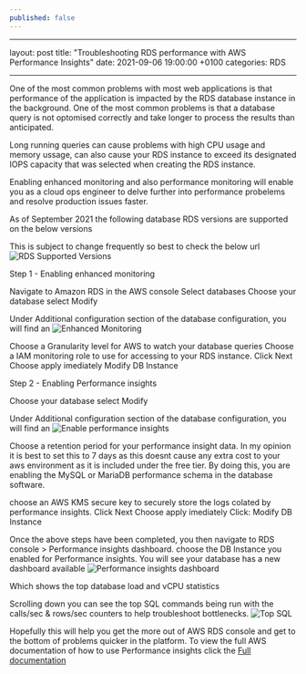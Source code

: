 ```yaml
---
published: false
---
```

---
layout: post
title:  "Troubleshooting RDS performance with AWS Performance Insights"
date:   2021-09-06 19:00:00 +0100
categories: RDS

---
One of the most common problems with most web applications is that performance of the application is impacted by the RDS database instance in the background. One of the most common problems is that a database query is not optomised correctly and take longer to process the results than anticipated.

Long running queries can cause problems with high CPU usage and memory ussage, can also cause your RDS instance to exceed its designated IOPS capacity that was selected when creating the RDS instance. 

Enabling enhanced monitoring and also performance monitoring will enable you as a cloud ops engineer to delve further into performance probelems and resolve production issues faster.

As of September 2021 the following database RDS versions are supported on the below versions



This is subject to change frequently so best to check the below url 
![RDS Supported Versions]({{site.baseurl}}/images/RDS_Supported_versions.png)

Step 1 - Enabling enhanced monitoring

Navigate to Amazon RDS in the AWS console
Select databases
Choose your database
select Modify

Under Additional configuration section of the database configuration, you will find an 
![Enhanced Monitoring]({{site.baseurl}}/images/enhanced-monitoring.png)

Choose a Granularity level for AWS to watch your database queries
Choose a IAM monitoring role to use for accessing to your RDS instance. 
Click Next
Choose apply imediately
Modify DB Instance


Step 2 - Enabling Performance insights

Choose your database
select Modify

Under Additional configuration section of the database configuration, you will find an 
![Enable performance insights]({{site.baseurl}}/images/performance-insights-enable.png)

Choose a retention period for your performance insight data. 
In my opinion it is best to set this to 7 days as this doesnt cause any extra cost to your aws environment as it is included under the free tier.
By doing this, you are enabling the MySQL or MariaDB performance schema in the database software.

choose an AWS KMS secure key to securely store the logs colated by performance insights. 
Click Next
Choose apply imediately
Click: Modify DB Instance

Once the above steps have been completed, you then navigate to RDS console > Performance insights dashboard.
choose the DB Instance you enabled for Performance insights.
You will see your database has a new dashboard available
![Performance insights dashboard]({{site.baseurl}}/images/performance-insights-dash.png)

Which shows the top database load and vCPU statistics

Scrolling down you can see the top SQL commands being run with the calls/sec & rows/sec counters to help troubleshoot bottlenecks.
![Top SQL]({{site.baseurl}}/images/perf_insights_top_sql.png)


Hopefully this will help you get the more out of AWS RDS console and get to the bottom of problems quicker in the platform.
To view the full AWS documentation of how to use Performance insights click the [Full documentation]

[RDS Supported Versions]: https://docs.aws.amazon.com/AmazonRDS/latest/UserGuide/USER_PerfInsights.Overview.Engines.html
[Full documentation]: https://docs.aws.amazon.com/AmazonRDS/latest/UserGuide/USER_PerfInsights.html
